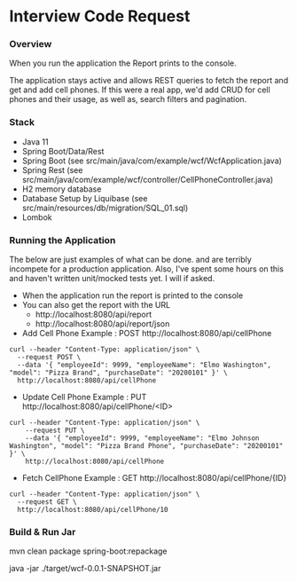 # Interview Code Request 

### Overview
When you run the application the Report prints to the console.

The application stays active and allows REST queries to fetch the report and get and add cell 
phones. If this were a real app, we'd add CRUD for cell phones and their usage, as well as, search filters
and pagination.

### Stack
* Java 11
* Spring Boot/Data/Rest
* Spring Boot (see src/main/java/com/example/wcf/WcfApplication.java)
* Spring Rest (see src/main/java/com/example/wcf/controller/CellPhoneController.java)
* H2 memory database
* Database Setup by Liquibase (see src/main/resources/db/migration/SQL_01.sql)
* Lombok

### Running the Application
The below are just examples of what can be done. and are terribly incompete for a production application.  Also, I've
spent some hours on this and haven't written unit/mocked tests yet.  I will if asked.

* When the application run the report is printed to the console
* You can also get the report with the URL 
  * http://localhost:8080/api/report
  * http://localhost:8080/api/report/json
* Add Cell Phone Example : POST http://localhost:8080/api/cellPhone
``` 
curl --header "Content-Type: application/json" \
  --request POST \
  --data '{ "employeeId": 9999, "employeeName": "Elmo Washington", "model": "Pizza Brand", "purchaseDate": "20200101" }' \
  http://localhost:8080/api/cellPhone
```  
* Update Cell Phone Example : PUT http://localhost:8080/api/cellPhone/\<ID>
```
curl --header "Content-Type: application/json" \
    --request PUT \
    --data '{ "employeeId": 9999, "employeeName": "Elmo Johnson Washington", "model": "Pizza Brand Phone", "purchaseDate": "20200101" }' \
    http://localhost:8080/api/cellPhone
```

* Fetch CellPhone Example : GET http://localhost:8080/api/cellPhone/{ID}
```
curl --header "Content-Type: application/json" \
  --request GET \
  http://localhost:8080/api/cellPhone/10
```

### Build & Run Jar

mvn clean package spring-boot:repackage

java -jar ./target/wcf-0.0.1-SNAPSHOT.jar

  




